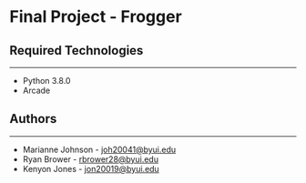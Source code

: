 # Final Project - Frogger

## Required Technologies
---
* Python 3.8.0
* Arcade

## Authors
---
* Marianne Johnson - joh20041@byui.edu
* Ryan Brower - rbrower28@byui.edu
* Kenyon Jones - jon20019@byui.edu